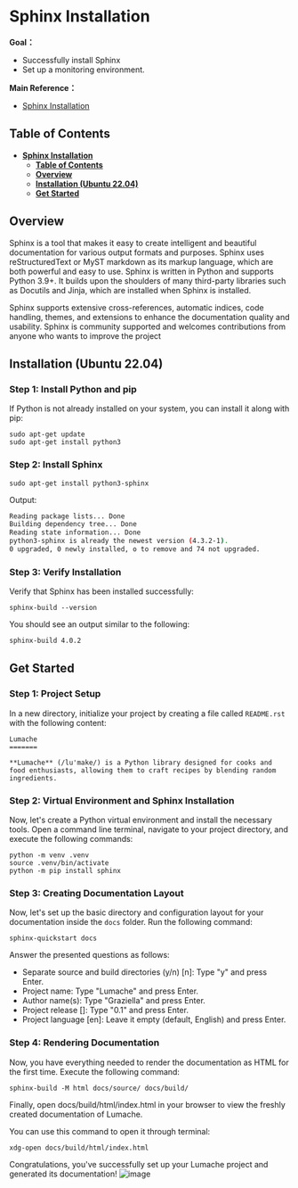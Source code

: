 # **Sphinx Installation**

**Goal：**
* Successfully install Sphinx
* Set up a monitoring environment.

**Main Reference：**

* [Sphinx Installation](https://www.sphinx-doc.org/en/master/tutorial/getting-started.html)


## **Table of Contents**
- [**Sphinx Installation**](#sphinx-installation)
  - [**Table of Contents**](#table-of-contents)
  - [**Overview**](#overview)
  - [**Installation (Ubuntu 22.04)**](#installation-ubuntu-2204)
  - [**Get Started**](#get-started)

## **Overview**

Sphinx is a tool that makes it easy to create intelligent and beautiful documentation for various output formats and purposes. Sphinx uses reStructuredText or MyST markdown as its markup language, which are both powerful and easy to use. Sphinx is written in Python and supports Python 3.9+. It builds upon the shoulders of many third-party libraries such as Docutils and Jinja, which are installed when Sphinx is installed.

Sphinx supports extensive cross-references, automatic indices, code handling, themes, and extensions to enhance the documentation quality and usability. Sphinx is community supported and welcomes contributions from anyone who wants to improve the project

## **Installation (Ubuntu 22.04)**

### **Step 1: Install Python and pip**

If Python is not already installed on your system, you can install it along with pip:

```
sudo apt-get update
sudo apt-get install python3
```
### **Step 2: Install Sphinx**

```
sudo apt-get install python3-sphinx
```

Output:
```bash
Reading package lists... Done
Building dependency tree... Done
Reading state information... Done
python3-sphinx is already the newest version (4.3.2-1).
0 upgraded, 0 newly installed, o to remove and 74 not upgraded.
```

### **Step 3: Verify Installation**
Verify that Sphinx has been installed successfully:

```
sphinx-build --version
```
You should see an output similar to the following:

```bash
sphinx-build 4.0.2
```

## **Get Started**

### **Step 1: Project Setup**

In a new directory, initialize your project by creating a file called `README.rst` with the following content:

```
Lumache
=======

**Lumache** (/lu'make/) is a Python library designed for cooks and food enthusiasts, allowing them to craft recipes by blending random ingredients.
```

### **Step 2: Virtual Environment and Sphinx Installation**

Now, let's create a Python virtual environment and install the necessary tools. Open a command line terminal, navigate to your project directory, and execute the following commands:

```
python -m venv .venv
source .venv/bin/activate
python -m pip install sphinx
```

### **Step 3: Creating Documentation Layout**

Now, let's set up the basic directory and configuration layout for your documentation inside the `docs` folder. Run the following command:

```
sphinx-quickstart docs
```

Answer the presented questions as follows:

- Separate source and build directories (y/n) [n]: Type "y" and press Enter.
- Project name: Type "Lumache" and press Enter.
- Author name(s): Type "Graziella" and press Enter.
- Project release []: Type "0.1" and press Enter.
- Project language [en]: Leave it empty (default, English) and press Enter.

### Step 4: Rendering Documentation

Now, you have everything needed to render the documentation as HTML for the first time. Execute the following command:

```
sphinx-build -M html docs/source/ docs/build/
```

Finally, open docs/build/html/index.html in your browser to view the freshly created documentation of Lumache.

You can use this command to open it through terminal:
```
xdg-open docs/build/html/index.html
```

Congratulations, you've successfully set up your Lumache project and generated its documentation!
![image](https://github.com/bmw-ece-ntust/internship/assets/87703952/7dfa6427-0880-4c7b-966d-a655373b1605)

